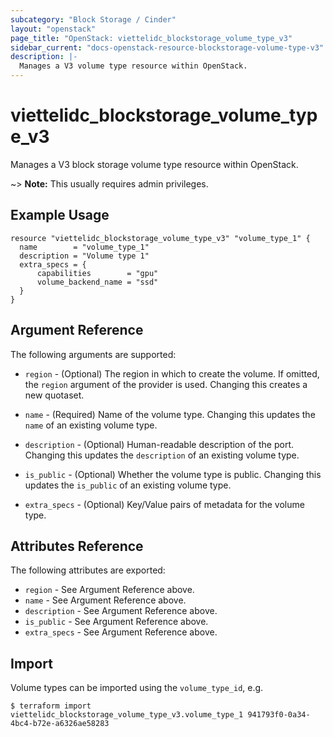 ```yaml
---
subcategory: "Block Storage / Cinder"
layout: "openstack"
page_title: "OpenStack: viettelidc_blockstorage_volume_type_v3"
sidebar_current: "docs-openstack-resource-blockstorage-volume-type-v3"
description: |-
  Manages a V3 volume type resource within OpenStack.
---
```


# viettelidc\_blockstorage\_volume\_type\_v3

Manages a V3 block storage volume type resource within OpenStack.

~> **Note:** This usually requires admin privileges.


## Example Usage

```hcl
resource "viettelidc_blockstorage_volume_type_v3" "volume_type_1" {
  name        = "volume_type_1"
  description = "Volume type 1"
  extra_specs = {
      capabilities        = "gpu"
      volume_backend_name = "ssd"
  }
}

```

## Argument Reference

The following arguments are supported:

* `region` - (Optional) The region in which to create the volume. If
    omitted, the `region` argument of the provider is used. Changing this
    creates a new quotaset.

* `name` - (Required) Name of the volume type.  Changing this
    updates the `name` of an existing volume type.

* `description` - (Optional) Human-readable description of the port. Changing
    this updates the `description` of an existing volume type.

* `is_public` - (Optional) Whether the volume type is public. Changing
    this updates the `is_public` of an existing volume type.

* `extra_specs` - (Optional) Key/Value pairs of metadata for the volume type.

## Attributes Reference

The following attributes are exported:

* `region` - See Argument Reference above.
* `name` - See Argument Reference above.
* `description` - See Argument Reference above.
* `is_public` - See Argument Reference above.
* `extra_specs` - See Argument Reference above.

## Import

Volume types can be imported using the `volume_type_id`, e.g.

```
$ terraform import viettelidc_blockstorage_volume_type_v3.volume_type_1 941793f0-0a34-4bc4-b72e-a6326ae58283
```
